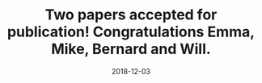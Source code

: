 ---
layout: post
title:  Two papers accepted for publication! Congratulations Emma, Mike, Bernard and Will. 
date:   2018-12-03
excerpt: >
   Emma and Mike's paper on sex chromosome mosaicism is now in Brain Research. Bernard and Will's paper on GxE eQTLs will appear in AGHJ soon. 
---